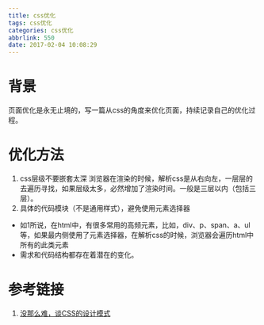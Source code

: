 ```yaml
---
title: css优化
tags: css优化
categories: css优化
abbrlink: 550
date: 2017-02-04 10:08:29
---
```


# 背景
页面优化是永无止境的，写一篇从css的角度来优化页面，持续记录自己的优化过程。
# 优化方法
1. css层级不要嵌套太深
浏览器在渲染的时候，解析css是从右向左，一层层的去遍历寻找，如果层级太多，必然增加了渲染时间。一般是三层以内（包括三层）。
2. 具体的代码模块（不是通用样式），避免使用元素选择器
* 如1所说，在html中，有很多常用的高频元素，比如，div、p、span、a、ul等，如果最内侧使用了元素选择器，在解析css的时候，浏览器会遍历html中所有的此类元素    
* 需求和代码结构都存在着潜在的变化。

# 参考链接 
1. [没那么难，谈CSS的设计模式](http://div.io/topic/1806)




